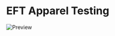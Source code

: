 # EFT Apparel Testing
 
![Preview](https://user-images.githubusercontent.com/20696842/109420987-6a00ce80-79a3-11eb-8b21-0582aa563fba.png)
